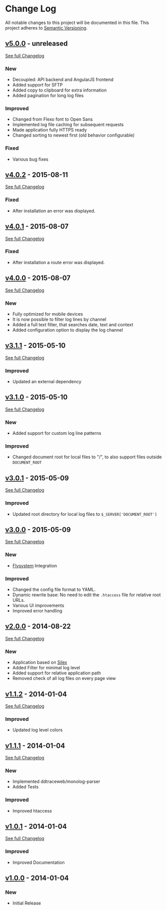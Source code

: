 # Change Log
All notable changes to this project will be documented in this file.
This project adheres to [Semantic Versioning](http://semver.org/).

## [v5.0.0](https://github.com/Syonix/monolog-viewer/releases/tag/v5.0.0) - unreleased
[See full Changelog](https://github.com/Syonix/monolog-viewer/compare/v4.0.2...v5.0.0)
### New
- Decoupled: API backend and AngularJS frontend
- Added support for SFTP
- Added copy to clipboard for extra information
- Added pagination for long log files

### Improved
- Changed from Flexo font to Open Sans
- Implemented log file caching for subsequent requests
- Made application fully HTTPS ready
- Changed sorting to newest first (old behavior configurable)

### Fixed
- Various bug fixes

## [v4.0.2](https://github.com/Syonix/monolog-viewer/releases/tag/v4.0.2) - 2015-08-11
[See full Changelog](https://github.com/Syonix/monolog-viewer/compare/v4.0.1...v4.0.2)
### Fixed
- After installation an error was displayed.

## [v4.0.1](https://github.com/Syonix/monolog-viewer/releases/tag/v4.0.1) - 2015-08-07
[See full Changelog](https://github.com/Syonix/monolog-viewer/compare/v4.0.0...v4.0.1)
### Fixed
- After installation a route error was displayed.

## [v4.0.0](https://github.com/Syonix/monolog-viewer/releases/tag/v4.0.0) - 2015-08-07
[See full Changelog](https://github.com/Syonix/monolog-viewer/compare/v3.1.1...v4.0.0)
### New
- Fully optimized for mobile devices
- It is now possible to filter log lines by channel
- Added a full text filter, that searches date, text and context
- Added configuration option to display the log channel

## [v3.1.1](https://github.com/Syonix/monolog-viewer/releases/tag/v3.0.3) - 2015-05-10
[See full Changelog](https://github.com/Syonix/monolog-viewer/compare/v3.1.0...v3.1.1)
### Improved
- Updated an external dependency

## [v3.1.0](https://github.com/Syonix/monolog-viewer/releases/tag/v3.1.0) - 2015-05-10
[See full Changelog](https://github.com/Syonix/monolog-viewer/compare/v3.0.1...v3.1.0)
### New
- Added support for custom log line patterns

### Improved
- Changed document root for local files to "/", to also support files outside `DOCUMENT_ROOT`

## [v3.0.1](https://github.com/Syonix/monolog-viewer/releases/tag/v3.0.1) - 2015-05-09
[See full Changelog](https://github.com/Syonix/monolog-viewer/compare/v3.0.0...v3.0.1)
### Improved
- Updated root directory for local log files to `$_SERVER['DOCUMENT_ROOT']`

## [v3.0.0](https://github.com/Syonix/monolog-viewer/releases/tag/v3.0.0) - 2015-05-09
[See full Changelog](https://github.com/Syonix/monolog-viewer/compare/v2.0.0...v3.0.0)
### New
- [Flysystem](https://github.com/thephpleague/flysystem) Integration
 
### Improved
- Changed the config file format to YAML.
- Dynamic rewrite base: No need to edit the `.htaccess` file for relative root URLs.
- Various UI improvements
- Improved error handling

## [v2.0.0](https://github.com/Syonix/monolog-viewer/releases/tag/v2.0.0) - 2014-08-22
[See full Changelog](https://github.com/Syonix/monolog-viewer/compare/v1.1.2...v2.0.0)
### New
- Application based on [Silex](http://silex.sensiolabs.org/)
- Added Filter for minimal log level
- Added support for relative application path
- Removed check of all log files on every page view

## [v1.1.2](https://github.com/Syonix/monolog-viewer/releases/tag/v1.1.2) - 2014-01-04
[See full Changelog](https://github.com/Syonix/monolog-viewer/compare/v1.1.1...v1.1.2)
### Improved
- Updated log level colors

## [v1.1.1](https://github.com/Syonix/monolog-viewer/releases/tag/v1.1.1) - 2014-01-04
[See full Changelog](https://github.com/Syonix/monolog-viewer/compare/v1.0.1...v1.1.1)
### New
- Implemented ddtraceweb/monolog-parser
- Added Tests

### Improved
- Improved htaccess

## [v1.0.1](https://github.com/Syonix/monolog-viewer/releases/tag/v1.0.1) - 2014-01-04
[See full Changelog](https://github.com/Syonix/monolog-viewer/compare/v1.0.0...v1.0.1)
### Improved
- Improved Documentation


## [v1.0.0](https://github.com/Syonix/monolog-viewer/releases/tag/v1.0.0) - 2014-01-04
### New
- Initial Release